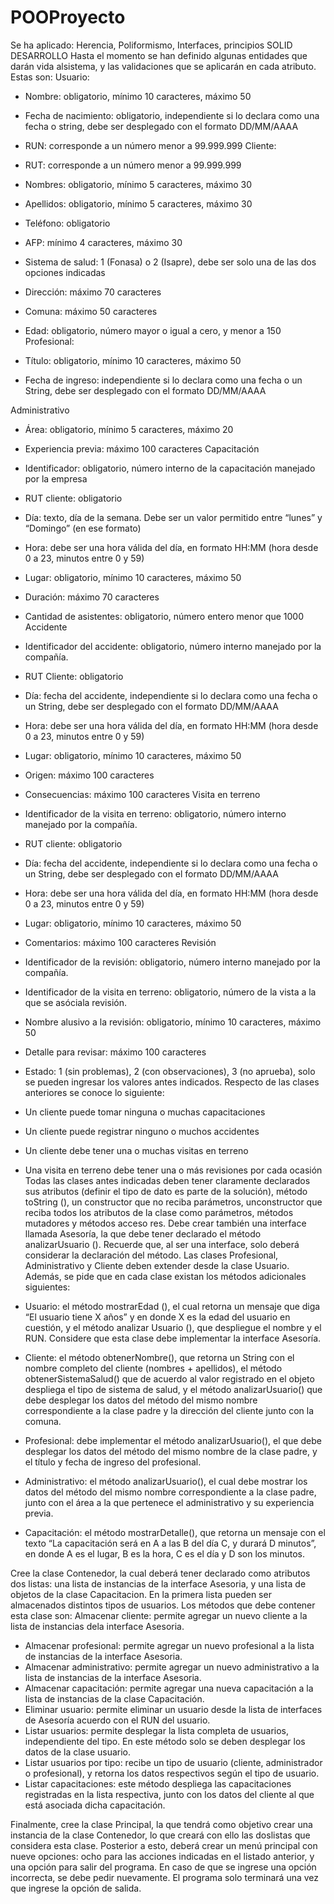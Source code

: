 # POOProyecto
Se ha aplicado: Herencia, Poliformismo, Interfaces, principios SOLID
DESARROLLO
Hasta el momento se han definido algunas entidades que darán vida alsistema, y las validaciones
que se aplicarán en cada atributo. Estas son:
Usuario:
- Nombre: obligatorio, mínimo 10 caracteres, máximo 50
- Fecha de nacimiento: obligatorio, independiente si lo declara como una fecha o
string, debe ser desplegado con el formato DD/MM/AAAA
- RUN: corresponde a un número menor a 99.999.999
Cliente:
- RUT: corresponde a un número menor a 99.999.999
- Nombres: obligatorio, mínimo 5 caracteres, máximo 30
- Apellidos: obligatorio, mínimo 5 caracteres, máximo 30
- Teléfono: obligatorio
- AFP: mínimo 4 caracteres, máximo 30
- Sistema de salud: 1 (Fonasa) o 2 (Isapre), debe ser solo una de las dos opciones
indicadas

- Dirección: máximo 70 caracteres
- Comuna: máximo 50 caracteres
- Edad: obligatorio, número mayor o igual a cero, y menor a 150
Profesional:
- Título: obligatorio, mínimo 10 caracteres, máximo 50
- Fecha de ingreso: independiente si lo declara como una fecha o un String, debe
ser desplegado con el formato DD/MM/AAAA

Administrativo
- Área: obligatorio, mínimo 5 caracteres, máximo 20
- Experiencia previa: máximo 100 caracteres
Capacitación
- Identificador: obligatorio, número interno de la capacitación manejado por la
empresa
- RUT cliente: obligatorio
- Día: texto, día de la semana. Debe ser un valor permitido entre “lunes” y “Domingo”
(en ese formato)
- Hora: debe ser una hora válida del día, en formato HH:MM (hora desde 0 a
23, minutos entre 0 y 59)
- Lugar: obligatorio, mínimo 10 caracteres, máximo 50
- Duración: máximo 70 caracteres
- Cantidad de asistentes: obligatorio, número entero menor que 1000
Accidente
- Identificador del accidente: obligatorio, número interno manejado por la compañía.
- RUT Cliente: obligatorio
- Día: fecha del accidente, independiente si lo declara como una fecha o un String,
debe ser desplegado con el formato DD/MM/AAAA
- Hora: debe ser una hora válida del día, en formato HH:MM (hora desde 0 a
23, minutos entre 0 y 59)
- Lugar: obligatorio, mínimo 10 caracteres, máximo 50
- Origen: máximo 100 caracteres
- Consecuencias: máximo 100 caracteres
Visita en terreno
- Identificador de la visita en terreno: obligatorio, número interno manejado por
la compañía.
- RUT cliente: obligatorio
- Día: fecha del accidente, independiente si lo declara como una fecha o un String,
debe ser desplegado con el formato DD/MM/AAAA
- Hora: debe ser una hora válida del día, en formato HH:MM (hora desde 0 a
23, minutos entre 0 y 59)
- Lugar: obligatorio, mínimo 10 caracteres, máximo 50
- Comentarios: máximo 100 caracteres
Revisión
- Identificador de la revisión: obligatorio, número interno manejado por la compañía.
- Identificador de la visita en terreno: obligatorio, número de la vista a la que se
asóciala revisión.

- Nombre alusivo a la revisión: obligatorio, mínimo 10 caracteres, máximo 50
- Detalle para revisar: máximo 100 caracteres
- Estado: 1 (sin problemas), 2 (con observaciones), 3 (no aprueba), solo se
pueden ingresar los valores antes indicados.
Respecto de las clases anteriores se conoce lo siguiente:
- Un cliente puede tomar ninguna o muchas capacitaciones
- Un cliente puede registrar ninguno o muchos accidentes
- Un cliente debe tener una o muchas visitas en terreno
- Una visita en terreno debe tener una o más revisiones por cada ocasión
Todas las clases antes indicadas deben tener claramente declarados sus atributos (definir el tipo
de dato es parte de la solución), método toString (), un constructor que no reciba parámetros,
unconstructor que reciba todos los atributos de la clase como parámetros, métodos mutadores
y métodos acceso res.
Debe crear también una interface llamada Asesoría, la que debe tener declarado el método
analizarUsuario (). Recuerde que, al ser una interface, solo deberá considerar la declaración del
método.
Las clases Profesional, Administrativo y Cliente deben extender desde la clase Usuario.
Además, se pide que en cada clase existan los métodos adicionales siguientes:
- Usuario: el método mostrarEdad (), el cual retorna un mensaje que diga “El usuario
tiene X años” y en donde X es la edad del usuario en cuestión, y el método analizar
Usuario (), que despliegue el nombre y el RUN. Considere que esta clase debe
implementar la interface Asesoría.
- Cliente: el método obtenerNombre(), que retorna un String con el nombre completo
del cliente (nombres + apellidos), el método obtenerSistemaSalud() que de acuerdo
al valor registrado en el objeto despliega el tipo de sistema de salud, y el método
analizarUsuario() que debe desplegar los datos del método del mismo nombre
correspondiente a la clase padre y la dirección del cliente junto con la comuna.
- Profesional: debe implementar el método analizarUsuario(), el que debe desplegar
los datos del método del mismo nombre de la clase padre, y el título y fecha de
ingreso del profesional.
- Administrativo: el método analizarUsuario(), el cual debe mostrar los datos del
método del mismo nombre correspondiente a la clase padre, junto con el área a la
que pertenece el administrativo y su experiencia previa.
- Capacitación: el método mostrarDetalle(), que retorna un mensaje con el texto “La
capacitación será en A a las B del día C, y durará D minutos”, en donde A es el lugar,
B es la hora, C es el día y D son los minutos.

Cree la clase Contenedor, la cual deberá tener declarado como atributos dos listas: una lista
de instancias de la interface Asesoria, y una lista de objetos de la clase Capacitacion. En la
primera lista pueden ser almacenados distintos tipos de usuarios. Los métodos que debe
contener esta clase son:
Almacenar cliente: permite agregar un nuevo cliente a la lista de instancias
dela interface Asesoria.
- Almacenar profesional: permite agregar un nuevo profesional a la lista de
instancias de la interface Asesoria.
- Almacenar administrativo: permite agregar un nuevo administrativo a la
lista de instancias de la interface Asesoria.
- Almacenar capacitación: permite agregar una nueva capacitación a la lista de
instancias de la clase Capacitación.
- Eliminar usuario: permite eliminar un usuario desde la lista de interfaces de
Asesoría acuerdo con el RUN del usuario.
- Listar usuarios: permite desplegar la lista completa de usuarios, independiente
del tipo. En este método solo se deben desplegar los datos de la clase usuario.
- Listar usuarios por tipo: recibe un tipo de usuario (cliente, administrador o
profesional), y retorna los datos respectivos según el tipo de usuario.
- Listar capacitaciones: este método despliega las capacitaciones registradas en la
lista respectiva, junto con los datos del cliente al que está asociada dicha
capacitación.

Finalmente, cree la clase Principal, la que tendrá como objetivo crear una instancia de la clase
Contenedor, lo que creará con ello las doslistas que considera esta clase. Posterior a esto, deberá
crear un menú principal con nueve opciones: ocho para las acciones indicadas en el listado
anterior, y una opción para salir del programa. En caso de que se ingrese una opción incorrecta,
se debe pedir nuevamente. El programa solo terminará una vez que ingrese la opción de salida.
